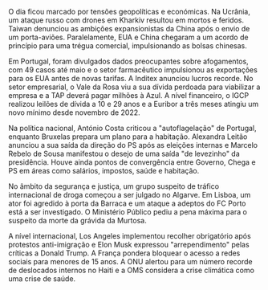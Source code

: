 O dia ficou marcado por tensões geopolíticas e económicas. Na Ucrânia, um ataque russo com drones em Kharkiv resultou em mortos e feridos. Taiwan denunciou as ambições expansionistas da China após o envio de um porta-aviões. Paralelamente, EUA e China chegaram a um acordo de princípio para uma trégua comercial, impulsionando as bolsas chinesas.

Em Portugal, foram divulgados dados preocupantes sobre afogamentos, com 49 casos até maio e o setor farmacêutico impulsionou as exportações para os EUA antes de novas tarifas. A Inditex anunciou lucros recorde. No setor empresarial, o Vale da Rosa viu a sua dívida perdoada para viabilizar a empresa e a TAP deverá pagar milhões à Azul. A nível financeiro, o IGCP realizou leilões de dívida a 10 e 29 anos e a Euribor a três meses atingiu um novo mínimo desde novembro de 2022.

Na política nacional, António Costa criticou a "autoflagelação" de Portugal, enquanto Bruxelas prepara um plano para a habitação. Alexandra Leitão anunciou a sua saída da direção do PS após as eleições internas e Marcelo Rebelo de Sousa manifestou o desejo de uma saída "de levezinho" da presidência. Houve ainda pontos de convergência entre Governo, Chega e PS em áreas como salários, impostos, saúde e habitação.

No âmbito da segurança e justiça, um grupo suspeito de tráfico internacional de droga começou a ser julgado no Algarve. Em Lisboa, um ator foi agredido à porta da Barraca e um ataque a adeptos do FC Porto está a ser investigado. O Ministério Público pediu a pena máxima para o suspeito da morte da grávida da Murtosa.

A nível internacional, Los Angeles implementou recolher obrigatório após protestos anti-imigração e Elon Musk expressou "arrependimento" pelas críticas a Donald Trump. A França pondera bloquear o acesso a redes sociais para menores de 15 anos. A ONU alertou para um número recorde de deslocados internos no Haiti e a OMS considera a crise climática como uma crise de saúde.